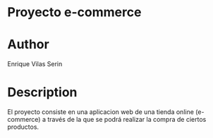 # Proyecto e-commerce

# Author
Enrique Vilas Serin

# Description
El proyecto consiste en una aplicacion web de una tienda online (e-commerce) a través de la que se podrá realizar la compra de ciertos productos.